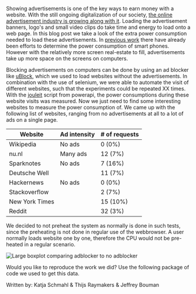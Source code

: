 <!--- 
Introduction:
Billion dollar industry
Ads on websites needed, but what is the impact on power consumption
Not only important for mobile websites (more screen real estate, more possibilities for ads)
reference to papers
--->
Showing advertisements is one of the key ways to earn money with a website. With the still ongoing digitalization of our society, [the online advertisement industry is growing along with it](https://www.statista.com/statistics/542808/net-online-advertising-market-revenue-in-the-netherlands-by-channel/). Loading the advertisement banners, logo's and small video clips do take time and energy to load onto a web page. In this blog post we take a look of the extra power consumption needed to load these advertisements. In [previous work](https://dl.acm.org/doi/10.1145/3372799.3394372) there have already been efforts to determine the power consumption of smart phones. However with the relatively more screen real-estate to fill, advertisements take up more space on the screens on computers.

<!--- 
Setup:
What did we turn off
Which resources did we use (Jouleit)
Time between tests
Repetitions
--->
Blocking advertisements on computers can be done by using an ad blocker like [uBlock](https://github.com/gorhill/uBlock/), which we used to load websites without the advertisements. In combination with the use of selenium, we were able to automate the visit of different websites, such that the experiments could be repeated XX times. With the [jouleit](https://github.com/powerapi-ng/jouleit) script from powerapi, the power consumptions during these website visits was measured. Now we just need to find some interesting websites to measure the power consumption of. We came up with the following list of websites, ranging from no advertisements at all to a lot of ads on a single page.

| Website | Ad intensity | # of requests |
| --- | --- | --- |
| Wikipedia | No ads | 0 (0%) |
| nu.nl | Many ads | 12 (7%) |
| Sparknotes | No ads | 7 (16%) |
| Deutsche Well | | 11 (7%) |
| Hackernews | No ads | 0 (0%) |
| Stackoverflow | | 2 (7%) |
| New York Times | | 15 (10%) |
| Reddit | | 32 (3%) |

We decided to not preheat the system as normally is done in such tests, since the preheating is not done in regular use of the webbrowser. A user normally loads website one by one, therefore the CPU would not be pre-heated in a regular scenario.


<!--- 
Results & Graph(s):
Is it a Normal distribution
Show stanadard deviation

--->

<!--- Image of with and without ads (boxplot and/or violin plot) --->
![Large boxplot comparing adblocker to no adblocker](results/boxplot-complete.png)
<!--- 
Discussion:
What went right 
where can the tests be improved  
What is the impact on society?
--->

<!---
Conclusion:
How many kilometers can we ride if we do a 1000 page loads?
--->


Would you like to reproduce the work we did? Use the following package of code we used to get this data.

Written by: Katja Schmahl & Thijs Raymakers & Jeffrey Bouman
